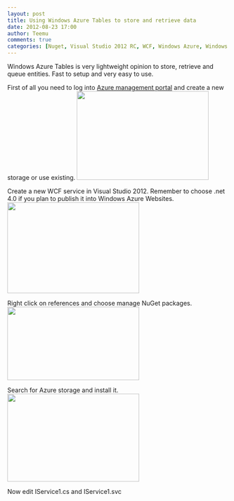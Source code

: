 ```yaml
---
layout: post
title: Using Windows Azure Tables to store and retrieve data
date: 2012-08-23 17:00
author: Teemu
comments: true
categories: [Nuget, Visual Studio 2012 RC, WCF, Windows Azure, Windows Azure, Windows Azure Storage]
---
```

Windows Azure Tables is very lightweight opinion to store, retrieve and queue entities.
Fast to setup and very easy to use.

<!--more-->

First of all you need to log into <a href="https://manage.windowsazure.com">Azure management portal</a> and create a new storage or use existing.
<a href="https://res.cloudinary.com/tapanila-net/image/upload/v1388360704/CreateNewWindowsAzureStorage_jbaqin.png"><img class="alignnone size-medium wp-image-511" title="CreateNewWindowsAzureStorage" src="https://res.cloudinary.com/tapanila-net/image/upload/h_202,w_300/v1388360704/CreateNewWindowsAzureStorage_jbaqin.png" alt="" width="300" height="202" /></a>

Create a new WCF service in Visual Studio 2012. Remember to choose .net 4.0 if you plan to publish it into Windows Azure Websites.
<a href="https://res.cloudinary.com/tapanila-net/image/upload/v1388360870/CreateNewWCFServiceProject1_ifqzip.png"><img class="alignnone size-medium wp-image-98" title="CreateNewWCFServiceProject" src="https://res.cloudinary.com/tapanila-net/image/upload/h_207,w_300/v1388360870/CreateNewWCFServiceProject1_ifqzip.png" alt="" width="300" height="207" /></a>

Right click on references and choose manage NuGet packages.
<a href="https://res.cloudinary.com/tapanila-net/image/upload/v1388360855/OpenNuGet_xomu4s.png"><img class="alignnone size-medium wp-image-146" title="OpenNuGet" src="https://res.cloudinary.com/tapanila-net/image/upload/h_167,w_300/v1388360855/OpenNuGet_xomu4s.png" alt="" width="300" height="167" /></a>

Search for Azure storage and install it.
<a href="https://res.cloudinary.com/tapanila-net/image/upload/v1388360702/WindowsAzureStorageNuGetInstall_wt7qxy.png"><img class="alignnone size-medium wp-image-521" title="WindowsAzureStorageNuGetInstall" src="https://res.cloudinary.com/tapanila-net/image/upload/h_200,w_300/v1388360702/WindowsAzureStorageNuGetInstall_wt7qxy.png" alt="" width="300" height="200" /></a>

Now edit IService1.cs and IService1.svc
<p><script src="https://gist.github.com/3436802.js?file=gistfile1.cs"></script></p>
<p><script src="https://gist.github.com/3436848.js?file=gistfile1.cs"></script></p>
